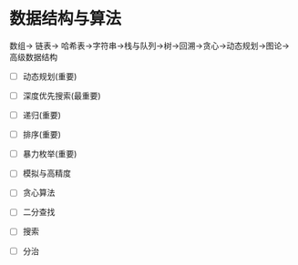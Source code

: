 
# 数据结构与算法
数组-> 链表-> 哈希表->字符串->栈与队列->树->回溯->贪心->动态规划->图论->高级数据结构
 - [ ] 动态规划(重要)
 - [ ] 深度优先搜索(最重要)
 - [ ] 递归(重要)
 - [ ] 排序(重要)
 - [ ] 暴力枚举(重要)
 - [ ] 模拟与高精度
 - [ ] 贪心算法
 - [ ] 二分查找
 - [ ] 搜索
 - [ ] 分治


